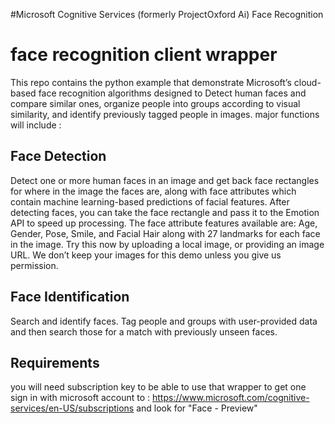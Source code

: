 #Microsoft Cognitive Services (formerly ProjectOxford Ai) Face Recognition

face recognition client wrapper
===================================================
This repo contains the python example that demonstrate Microsoft’s cloud-based face recognition algorithms designed to Detect human faces and compare similar ones, organize people into groups according to visual similarity, and identify previously tagged people in images. major functions will include :

Face Detection    
--------------
Detect one or more human faces in an image and get back face rectangles for where in the image the faces are, along with face attributes which contain machine learning-based predictions of facial features.  After detecting faces, you can take the face rectangle and pass it to the Emotion API to speed up processing. The face attribute features available are: Age, Gender, Pose, Smile, and Facial Hair along with 27 landmarks for each face in the image.  Try this now by uploading a local image, or providing an image URL. We don’t keep your images for this demo unless you give us permission.        

Face Identification
-------------------
Search and identify faces. Tag people and groups with user-provided data and then search those for a match with previously unseen faces.

Requirements
------------
you will need subscription key to be able to use that wrapper
to get one sign in with microsoft account to : https://www.microsoft.com/cognitive-services/en-US/subscriptions
and look for "Face - Preview"
